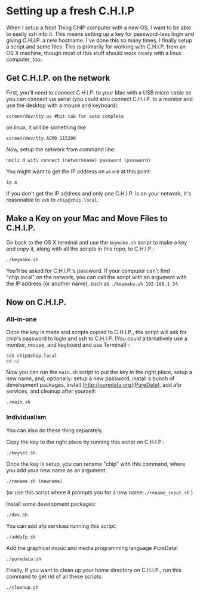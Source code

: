 # Setting up a fresh C.H.I.P

When I setup a Next Thing CHIP computer with a new OS, I want to be able to easily ssh into it. This means setting up a key for password-less login and giving C.H.I.P. a new hostname. I've done this so many times, I finally setup a script and some files.
This is primarily for working with C.H.I.P. from an OS X machine, though most of this stuff should work nicely with a linux computer, too.

## Get C.H.I.P. on the network
First, you'll need to connect C.H.I.P. to your Mac with a USB micro cable so you can connect via serial (you could also connect C.H.I.P. to a monitor and use the desktop with a mouse and keyboard):

```
screen/dev/tty.us #hit tab for auto complete
```

on linux, it will be something like

```
screen/dev/tty.ACM0 115200
```

Now, setup the network from command line:

```
nmcli d wifi connect (networkname) password (password)
```

You might want to get the IP address on `wlan0` at this point:

```
ip a
```

If you don't get the IP address and only one C.H.I.P. is on your network, it's reasonable to `ssh` to `chip@chip.local`.

## Make a Key on your Mac and Move Files to C.H.I.P.

Go back to the OS X terminal and use the `keymake.sh` script to make a key and copy it, along with all the scripts in this repo, to C.H.I.P.:

```
./keymake.sh
```

You'll be asked for C.H.I.P.'s password. If your computer can't find "chip.local" on the network, you can call the script with an argument with the IP address (or another name), such as `./keymake.sh 192.168.1.34`.

## Now on C.H.I.P.

### All-in-one
Once the key is made and scripts copied to C.H.I.P., the script will ask for chip's password to login and ssh to C.H.I.P. (You could alternatively use a monitor, mouse, and keyboard and use Terminal) :

```
ssh chip@chip.local
cd ~/
```

Now you can run the `main.sh` script to put the key in the right place, setup a new name, and, optionally: setup a new password, install a bunch of development packages, install [http://puredata.org](PureData), add afp services, and cleanup after yourself:

```
./main.sh
```

### Individualism

You can also do these thing separately.

Copy the key to the right place by running this script on C.H.I.P.:

```
./keyset.sh
```

Once the key is setup, you can rename "chip" with this command, where you add your new name as an argument:
```
./rename.sh (newname)
```
(or use this script where it prompts you for a new name:`./rename_input.sh` )

Install some development packages:

```
./dev.sh
```

You can add afp services running this script:
```
./addafp.sh

```

Add the graphical music and media programming language PureData!
```
./puredata.sh
```

Finally, If you want to clean up your home directory on C.H.I.P., run this command to get rid of all these scripts:

```
./cleanup.sh
```

